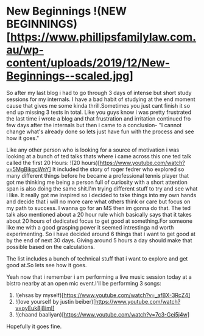 # New Beginnings !(NEW BEGINNINGS)[https://www.phillipsfamilylaw.com.au/wp-content/uploads/2019/12/New-Beginnings--scaled.jpg]

So after my last blog i had to go through 3 days of intense but short study sessions for my internals. I have a bad habit of studying at the end moment cause that gives me some kinda thrill.Sometimes you just cant finish it so end up missing 3 tests in total.
Like you guys know i was pretty frustrated the last time i wrote a blog and that frustration and irritation continued fro few days after the internals but then i came to  a conclusion- "I cannot change what's already done so lets just have fun with the process and see how it goes."   

Like any other person who is looking for a source of motivation i was looking at a bunch of ted talks thats where i came across this one ted talk called the first 20 Hours: !(20 hours)[https://www.youtube.com/watch?v=5MgBikgcWnY] 
It included the story of roger fedrer who explored so many different things before he became a professional tennis player that got me thinking me being a person full of curiosity with a short attention span is also doing the same shit.I'm trying different stuff to try and see what i like. It really got me inspired so i decided to take things into my own hands and decide that i will no more care what others think or care but focus on my path to success. I wanna go for an MS then im gonna do that.
The ted talk also mentioned about a 20 hour rule which basically says that it takes about 20 hours of dedicated focus to get good at something.For someone like me with a good grasping power it seemed intrestinga nd worth experimenting.
So i have decided around 6 things that i want to get good at by the end of next 30 days. Giving around 5 hours a day should make that possible based on the calculations.

The list includes a bunch of technical stuff that i want to explore and get good at.So lets see how it goes.

Yeah now that i remember i am performing a live music session today at a bistro nearby at an open mic event.I'll be performing 3 songs:

1. !(ehsas by myself)[https://www.youtube.com/watch?v=_afBX-3RcZ4]
2. !(love yourself by justin beiber)[https://www.youtube.com/watch?v=oyEuk8j8imI]
3. !(chaand baaliyan)[https://www.youtube.com/watch?v=7c3-Gei5j4w]

Hopefully it goes fine.
